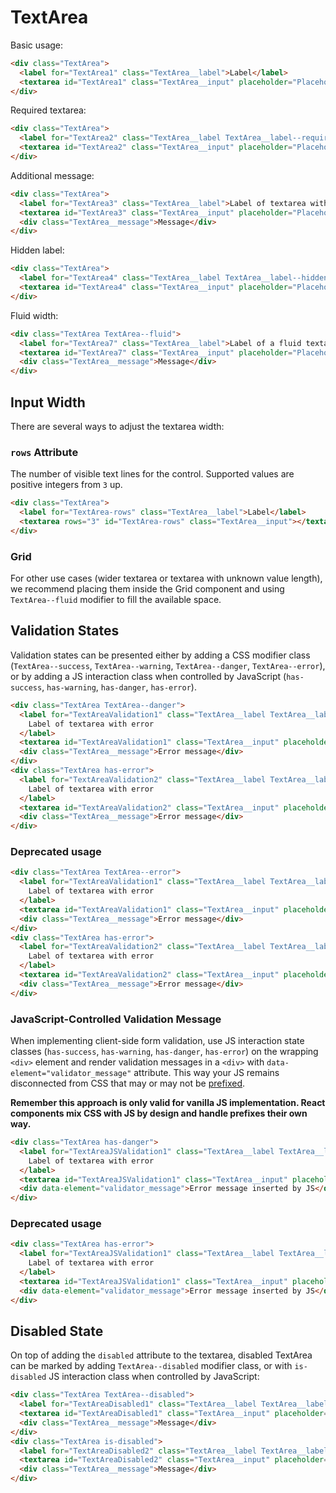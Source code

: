 # TextArea

Basic usage:

```html
<div class="TextArea">
  <label for="TextArea1" class="TextArea__label">Label</label>
  <textarea id="TextArea1" class="TextArea__input" placeholder="Placeholder"></textarea>
</div>
```

Required textarea:

```html
<div class="TextArea">
  <label for="TextArea2" class="TextArea__label TextArea__label--required">Label of required textarea</label>
  <textarea id="TextArea2" class="TextArea__input" placeholder="Placeholder" required></textarea>
</div>
```

Additional message:

```html
<div class="TextArea">
  <label for="TextArea3" class="TextArea__label">Label of textarea with message</label>
  <textarea id="TextArea3" class="TextArea__input" placeholder="Placeholder"></textarea>
  <div class="TextArea__message">Message</div>
</div>
```

Hidden label:

```html
<div class="TextArea">
  <label for="TextArea4" class="TextArea__label TextArea__label--hidden">Label hidden</label>
  <textarea id="TextArea4" class="TextArea__input" placeholder="Placeholder">Filled</textarea>
</div>
```

Fluid width:

```html
<div class="TextArea TextArea--fluid">
  <label for="TextArea7" class="TextArea__label">Label of a fluid textarea</label>
  <textarea id="TextArea7" class="TextArea__input" placeholder="Placeholder"></textarea>
  <div class="TextArea__message">Message</div>
</div>
```

## Input Width

There are several ways to adjust the textarea width:

### `rows` Attribute

The number of visible text lines for the control. Supported values are positive integers from `3` up.

```html
<div class="TextArea">
  <label for="TextArea-rows" class="TextArea__label">Label</label>
  <textarea rows="3" id="TextArea-rows" class="TextArea__input"></textarea>
</div>
```

### Grid

For other use cases (wider textarea or textarea with unknown value length), we
recommend placing them inside the Grid component and using `TextArea--fluid`
modifier to fill the available space.

## Validation States

Validation states can be presented either by adding a CSS modifier class
(`TextArea--success`, `TextArea--warning`, `TextArea--danger`, `TextArea--error`), or by adding
a JS interaction class when controlled by JavaScript (`has-success`,
`has-warning`, `has-danger`, `has-error`).

```html
<div class="TextArea TextArea--danger">
  <label for="TextAreaValidation1" class="TextArea__label TextArea__label--required">
    Label of textarea with error
  </label>
  <textarea id="TextAreaValidation1" class="TextArea__input" placeholder="Placeholder" required>Filled</textarea>
  <div class="TextArea__message">Error message</div>
</div>
<div class="TextArea has-error">
  <label for="TextAreaValidation2" class="TextArea__label TextArea__label--required">
    Label of textarea with error
  </label>
  <textarea id="TextAreaValidation2" class="TextArea__input" placeholder="Placeholder" required>Filled</textarea>
  <div class="TextArea__message">Error message</div>
</div>
```

### Deprecated usage

```html
<div class="TextArea TextArea--error">
  <label for="TextAreaValidation1" class="TextArea__label TextArea__label--required">
    Label of textarea with error
  </label>
  <textarea id="TextAreaValidation1" class="TextArea__input" placeholder="Placeholder" required>Filled</textarea>
  <div class="TextArea__message">Error message</div>
</div>
<div class="TextArea has-error">
  <label for="TextAreaValidation2" class="TextArea__label TextArea__label--required">
    Label of textarea with error
  </label>
  <textarea id="TextAreaValidation2" class="TextArea__input" placeholder="Placeholder" required>Filled</textarea>
  <div class="TextArea__message">Error message</div>
</div>
```

### JavaScript-Controlled Validation Message

When implementing client-side form validation, use JS interaction state classes
(`has-success`, `has-warning`, `has-danger`, `has-error`) on the wrapping `<div>` element and
render validation messages in a `<div>` with `data-element="validator_message"`
attribute. This way your JS remains disconnected from CSS that may or may not be
[prefixed].

**Remember this approach is only valid for vanilla JS implementation. React
components mix CSS with JS by design and handle prefixes their own way.**

```html
<div class="TextArea has-danger">
  <label for="TextAreaJSValidation1" class="TextArea__label TextArea__label--required">
    Label of textarea with error
  </label>
  <textarea id="TextAreaJSValidation1" class="TextArea__input" placeholder="Placeholder" required>Filled</textarea>
  <div data-element="validator_message">Error message inserted by JS</div>
</div>
```

### Deprecated usage

```html
<div class="TextArea has-error">
  <label for="TextAreaJSValidation1" class="TextArea__label TextArea__label--required">
    Label of textarea with error
  </label>
  <textarea id="TextAreaJSValidation1" class="TextArea__input" placeholder="Placeholder" required>Filled</textarea>
  <div data-element="validator_message">Error message inserted by JS</div>
</div>
```

## Disabled State

On top of adding the `disabled` attribute to the textarea, disabled TextArea can
be marked by adding `TextArea--disabled` modifier class, or with `is-disabled`
JS interaction class when controlled by JavaScript:

```html
<div class="TextArea TextArea--disabled">
  <label for="TextAreaDisabled1" class="TextArea__label TextArea__label--required">Label of disabled textarea</label>
  <textarea id="TextAreaDisabled1" class="TextArea__input" placeholder="Placeholder" disabled required></textarea>
  <div class="TextArea__message">Message</div>
</div>
<div class="TextArea is-disabled">
  <label for="TextAreaDisabled2" class="TextArea__label TextArea__label--required">Label of disabled textarea</label>
  <textarea id="TextAreaDisabled2" class="TextArea__input" placeholder="Placeholder" disabled required></textarea>
  <div class="TextArea__message">Message</div>
</div>
```

[prefixed]: https://github.com/lmc-eu/spirit-design-system/tree/main/packages/web#prefixing-css-class-names
